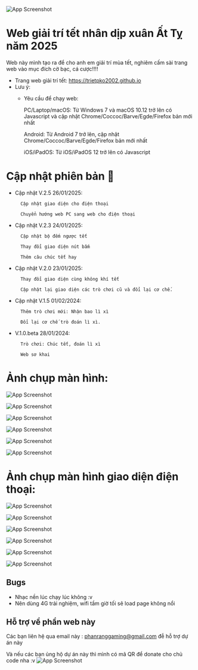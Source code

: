 

![App Screenshot](https://trietpko2002.github.io/src.png)

# Web giải trí tết nhân dịp xuân Ất Tỵ năm 2025

Web này mình tạo ra để cho anh em giải trí mùa tết, nghiêm cấm sài trang web vào mục đích cờ bạc, cá cược!!!!

  - Trang web giải trí tết: https://trietpko2002.github.io
  - Lưu ý:
      - Yêu cầu để chạy web:
        
          PC/Laptop/macOS: Từ Windows 7 và macOS 10.12 trở lên có Javascript và cập nhật Chrome/Coccoc/Barve/Egde/Firefox bản mới nhất
        
          Android: Từ Android 7 trở lên, cập nhật Chrome/Coccoc/Barve/Egde/Firefox bản mới nhất
        
          iOS/iPadOS: Từ iOS/iPadOS 12 trở lên có Javascript


# Cập nhật phiên bản 📅

- Cập nhật V.2.5 26/01/2025:

        Cập nhật giao diện cho điện thoại

        Chuyển hướng web PC sang web cho điện thoại

- Cập nhật V.2.3 24/01/2025:

        Cập nhật bộ đếm ngược tết

        Thay đổi giao diện nút bấm

        Thêm câu chúc tết hay

- Cập nhật V.2.0 23/01/2025:

        Thay đổi giao diện cùng không khí tết
  
        Cập nhật lại giao diện các trò chơi cũ và đổi lại cơ chế.
- Cập nhật V.1.5 01/02/2024:

        Thêm trò chơi mới: Nhận bao lì xì
  
        Đổi lại cơ chế trò đoán lì xì.
- V.1.0.beta 28/01/2024:

        Trò chơi: Chúc tết, đoán lì xì
  
        Web sơ khai


# Ảnh chụp màn hình:

![App Screenshot](https://trietpko2002.github.io/src.png)

![App Screenshot](https://trietpko2002.github.io/src/1.png)

![App Screenshot](https://trietpko2002.github.io/src/2.png)

![App Screenshot](https://trietpko2002.github.io/src/3.png)

![App Screenshot](https://trietpko2002.github.io/src/4.png)

![App Screenshot](https://trietpko2002.github.io/src/5.png)

# Ảnh chụp màn hình giao diện điện thoại:

![App Screenshot](https://trietpko2002.github.io/src_phone/1.jpg)

![App Screenshot](https://trietpko2002.github.io/src_phone/2.jpg)

![App Screenshot](https://trietpko2002.github.io/src_phone/3.jpg)

![App Screenshot](https://trietpko2002.github.io/src_phone/4.jpg)

![App Screenshot](https://trietpko2002.github.io/src_phone/5.jpg)

![App Screenshot](https://trietpko2002.github.io/src_phone/6.jpg)
## Bugs
- Nhạc nền lúc chạy lúc không :v
- Nên dùng 4G trải nghiệm, wifi tầm giờ tối sẽ load page không nổi

## Hỗ trợ về phần web này
 Các bạn liên hệ qua email này : phanranggaming@gmail.com đễ hỗ trợ dự án này

Và nếu các bạn ủng hộ dự án này thì mình có mã QR để donate cho chủ code nha :v
![App Screenshot](https://trietpko2002.github.io/img_vd_ms/z6260783526373_0096a1ae92a8516cf94a871c8578b64b.jpg)
